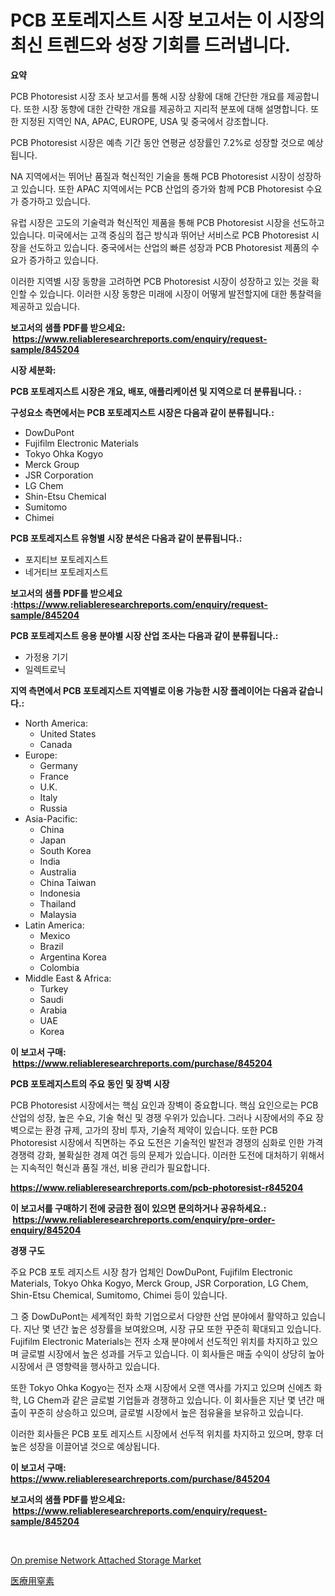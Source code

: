 <p><h1>PCB 포토레지스트 시장 보고서는 이 시장의 최신 트렌드와 성장 기회를 드러냅니다.</h1></p><p><strong>요약</strong></p>
<p><p>PCB Photoresist 시장 조사 보고서를 통해 시장 상황에 대해 간단한 개요를 제공합니다. 또한 시장 동향에 대한 간략한 개요를 제공하고 지리적 분포에 대해 설명합니다. 또한 지정된 지역인 NA, APAC, EUROPE, USA 및 중국에서 강조합니다.</p><p>PCB Photoresist 시장은 예측 기간 동안 연평균 성장률인 7.2%로 성장할 것으로 예상됩니다. </p><p>NA 지역에서는 뛰어난 품질과 혁신적인 기술을 통해 PCB Photoresist 시장이 성장하고 있습니다. 또한 APAC 지역에서는 PCB 산업의 증가와 함께 PCB Photoresist 수요가 증가하고 있습니다. </p><p>유럽 시장은 고도의 기술력과 혁신적인 제품을 통해 PCB Photoresist 시장을 선도하고 있습니다. 미국에서는 고객 중심의 접근 방식과 뛰어난 서비스로 PCB Photoresist 시장을 선도하고 있습니다. 중국에서는 산업의 빠른 성장과 PCB Photoresist 제품의 수요가 증가하고 있습니다.</p><p>이러한 지역별 시장 동향을 고려하면 PCB Photoresist 시장이 성장하고 있는 것을 확인할 수 있습니다. 이러한 시장 동향은 미래에 시장이 어떻게 발전할지에 대한 통찰력을 제공하고 있습니다.</p></p>
<p><strong>보고서의 샘플 PDF를 받으세요: &nbsp;<a href="https://www.reliableresearchreports.com/enquiry/request-sample/845204">https://www.reliableresearchreports.com/enquiry/request-sample/845204</a></strong></p>
<p><strong>시장 세분화:</strong></p>
<p><strong> PCB 포토레지스트 시장은 개요, 배포, 애플리케이션 및 지역으로 더 분류됩니다. :</strong></p>
<p><strong>구성요소 측면에서는 PCB 포토레지스트 시장은 다음과 같이 분류됩니다.:</strong></p>
<p><ul><li>DowDuPont</li><li>Fujifilm Electronic Materials</li><li>Tokyo Ohka Kogyo</li><li>Merck Group</li><li>JSR Corporation</li><li>LG Chem</li><li>Shin-Etsu Chemical</li><li>Sumitomo</li><li>Chimei</li></ul></p>
<p><strong> PCB 포토레지스트 유형별 시장 분석은 다음과 같이 분류됩니다.:</strong></p>
<p><ul><li>포지티브 포토레지스트</li><li>네거티브 포토레지스트</li></ul></p>
<p><strong>보고서의 샘플 PDF를 받으세요 :<a href="https://www.reliableresearchreports.com/enquiry/request-sample/845204">https://www.reliableresearchreports.com/enquiry/request-sample/845204</a></strong></p>
<p><strong> PCB 포토레지스트 응용 분야별 시장 산업 조사는 다음과 같이 분류됩니다.:</strong></p>
<p><ul><li>가정용 기기</li><li>일렉트로닉</li></ul></p>
<p><strong>지역 측면에서 PCB 포토레지스트 지역별로 이용 가능한 시장 플레이어는 다음과 같습니다.:</strong></p>
<p><ul>
    <li>
        North America:
        <ul>
            <li>United States</li>
            <li>Canada</li>
        </ul>
    </li>
    <li>
        Europe:
        <ul>
            <li>Germany</li>
            <li>France</li>
            <li>U.K.</li>
            <li>Italy</li>
            <li>Russia</li>
        </ul>
    </li>
    <li>
        Asia-Pacific:
        <ul>
            <li>China</li>
            <li>Japan</li>
            <li>South Korea</li>
            <li>India</li>
            <li>Australia</li>
            <li>China Taiwan</li>
            <li>Indonesia</li>
            <li>Thailand</li>
            <li>Malaysia</li>
        </ul>
    </li>
    <li>
        Latin America:
        <ul>
            <li>Mexico</li>
            <li>Brazil</li>
            <li>Argentina Korea</li>
            <li>Colombia</li>
        </ul>
    </li>
    <li>
        Middle East & Africa:
        <ul>
            <li>Turkey</li>
            <li>Saudi</li>
            <li>Arabia</li>
            <li>UAE</li>
            <li>Korea</li>
        </ul>
    </li>
    </ul></p>
<p><strong>이 보고서 구매: &nbsp;<a href="https://www.reliableresearchreports.com/purchase/845204">https://www.reliableresearchreports.com/purchase/845204</a></strong></p>
<p><strong>PCB 포토레지스트의 주요 동인 및 장벽 시장</strong></p>
<p><p>PCB Photoresist 시장에서는 핵심 요인과 장벽이 중요합니다. 핵심 요인으로는 PCB 산업의 성장, 높은 수요, 기술 혁신 및 경쟁 우위가 있습니다. 그러나 시장에서의 주요 장벽으로는 환경 규제, 고가의 장비 투자, 기술적 제약이 있습니다. 또한 PCB Photoresist 시장에서 직면하는 주요 도전은 기술적인 발전과 경쟁의 심화로 인한 가격 경쟁력 강화, 불확실한 경제 여건 등의 문제가 있습니다. 이러한 도전에 대처하기 위해서는 지속적인 혁신과 품질 개선, 비용 관리가 필요합니다.</p></p>
<p><strong><a href="https://www.reliableresearchreports.com/pcb-photoresist-r845204">https://www.reliableresearchreports.com/pcb-photoresist-r845204</a></strong></p>
<p><strong>이 보고서를 구매하기 전에 궁금한 점이 있으면 문의하거나 공유하세요.: &nbsp;<a href="https://www.reliableresearchreports.com/enquiry/pre-order-enquiry/845204">https://www.reliableresearchreports.com/enquiry/pre-order-enquiry/845204</a></strong></p>
<p><strong>경쟁 구도</strong></p>
<p><p>주요 PCB 포토 레지스트 시장 참가 업체인 DowDuPont, Fujifilm Electronic Materials, Tokyo Ohka Kogyo, Merck Group, JSR Corporation, LG Chem, Shin-Etsu Chemical, Sumitomo, Chimei 등이 있습니다.</p><p>그 중 DowDuPont는 세계적인 화학 기업으로서 다양한 산업 분야에서 활약하고 있습니다. 지난 몇 년간 높은 성장률을 보여왔으며, 시장 규모 또한 꾸준히 확대되고 있습니다. Fujifilm Electronic Materials는 전자 소재 분야에서 선도적인 위치를 차지하고 있으며 글로벌 시장에서 높은 성과를 거두고 있습니다. 이 회사들은 매출 수익이 상당히 높아 시장에서 큰 영향력을 행사하고 있습니다.</p><p>또한 Tokyo Ohka Kogyo는 전자 소재 시장에서 오랜 역사를 가지고 있으며 신에츠 화학, LG Chem과 같은 글로벌 기업들과 경쟁하고 있습니다. 이 회사들은 지난 몇 년간 매출이 꾸준히 상승하고 있으며, 글로벌 시장에서 높은 점유율을 보유하고 있습니다. </p><p>이러한 회사들은 PCB 포토 레지스트 시장에서 선두적 위치를 차지하고 있으며, 향후 더 높은 성장을 이끌어낼 것으로 예상됩니다.</p></p>
<p><strong>이 보고서 구매: &nbsp; <a href="https://www.reliableresearchreports.com/purchase/845204">https://www.reliableresearchreports.com/purchase/845204</a></strong></p>
<p><strong>보고서의 샘플 PDF를 받으세요: &nbsp;<a href="https://www.reliableresearchreports.com/enquiry/request-sample/845204">https://www.reliableresearchreports.com/enquiry/request-sample/845204</a></strong><strong></strong></p>
<p>&nbsp;</p>
<p><p><a href="https://github.com/RickHolmes3/Market-Research-Report-List-4/blob/main/on-premise-network-attached-storage-market.md">On premise Network Attached Storage Market</a></p><p><a href="https://github.com/zekaoe592392/Market-Research-Report-List-1/blob/main/708018320558.md">医療用窒素</a></p></p>